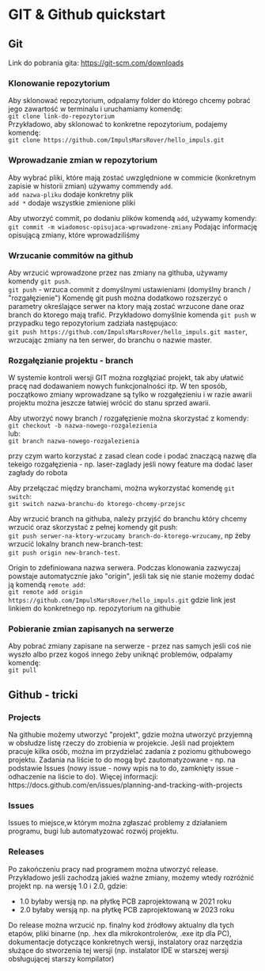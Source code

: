 <h1>GIT & Github quickstart</h1>

<h2>Git</h2>

<p>

  Link do pobrania gita: https://git-scm.com/downloads
</p>

<h3>Klonowanie repozytorium</h3>

<p>
  
  Aby sklonować repozytorium, odpalamy folder do którego chcemy pobrać jego zawartość w terminalu i uruchamiamy komendę:  
  `git clone link-do-repozytorium`  
  Przykładowo, aby sklonować to konkretne repozytorium, podajemy komendę:  
  `git clone https://github.com/ImpulsMarsRover/hello_impuls.git`
</p>


<h3>Wprowadzanie zmian w repozytorium</h3>
<p>

  Aby wybrać pliki, które mają zostać uwzględnione w commicie (konkretnym zapisie w historii zmian) używamy commendy `add`.  
  `add nazwa-pliku` dodaje konkretny plik  
  `add *` dodaje wszystkie zmienione pliki
</p>

<p>

  Aby utworzyć commit, po dodaniu plików komendą `add`, używamy komendy:  
  `git commit -m wiadomosc-opisujaca-wprowadzone-zmiany`
  Podając informację opisującą zmiany, które wprowadziliśmy
</p>

<h3>Wrzucanie commitów na github</h3>
<p>
  
  Aby wrzucić wprowadzone przez nas zmiany na githuba, używamy komendy `git push`.  
  `git push` - wrzuca commit z domyślnymi ustawieniami (domyślny branch / "rozgałęzienie")
  Komendę git push można dodatkowo rozszerzyć o parametry określające serwer na ktory mają zostać wrzucone dane oraz branch do ktorego mają trafić. Przykładowo domyślnie komenda `git push` w przypadku tego repozytorium zadziała następujaco:  
  `git push https://github.com/ImpulsMarsRover/hello_impuls.git master`, wrzucając zmiany na ten serwer, do branchu o nazwie master.
  
</p>

<h3>Rozgałęzianie projektu - branch</h3>
<p>
  W systemie kontroli wersji GIT można rozgłąziać projekt, tak aby ułatwić pracę nad dodawaniem nowych funkcjonalności itp. W ten sposób, początkowo zmiany wprowadzane są tylko w rozgałęzieniu i w razie awarii projektu można jeszcze łatwiej wrócić do stanu sprzed awarii.
</p>
<p>

  Aby utworzyć nowy branch / rozgałęzienie można skorzystać z komendy:  
  `git checkout -b nazwa-nowego-rozgalezienia`  
  lub:  
  `git branch nazwa-nowego-rozgalezienia`
  
  przy czym warto korzystać z zasad clean code i podać znaczącą nazwę dla tekeigo rozgałęzienia - np. laser-zaglady jeśli nowy feature ma dodać laser zagłady do robota
</p>

<p>
  
  Aby przełączać między branchami, można wykorzystać komendę `git switch`:  
  `git switch nazwa-branchu-do ktorego-chcemy-przejsc`
</p>

<p>

  Aby wrzucić branch na githuba, należy przyjść do branchu który chcemy wrzucić oraz skorzystać z pełnej komendy git push:  
  `git push serwer-na-ktory-wrzucamy branch-do-ktorego-wrzucamy`, np żeby wrzucić lokalny branch new-branch-test:  
  `git push origin new-branch-test`.

  Origin to zdefiniowana nazwa serwera. Podczas klonowania zazwyczaj powstaje automatycznie jako "origin", jeśli tak się nie stanie możemy dodać ją komendą `remote add`:  
  `git remote add origin https://github.com/ImpulsMarsRover/hello_impuls.git` gdzie link jest linkiem do konkretnego np. repozytorium na githubie
</p>

<h3>Pobieranie zmian zapisanych na serwerze</h3>

<p>

  Aby pobrać zmiany zapisane na serwerze - przez nas samych jeśli coś nie wyszło albo przez kogoś innego żeby uniknąć problemów, odpalamy komendę:  
  `git pull`
</p>


<h2>Github - tricki</h2>

<h3>Projects</h3>

<p>
  Na githubie możemy utworzyć "projekt", gdzie można utworzyć przyjemną w obsłudze listę rzeczy do zrobienia w projekcie.
  Jeśli nad projektem pracuje kilka osób, można im przydzielać zadania z poziomu githubowego projektu.
  Zadania na liście to do mogą być zautomatyzowane - np. na podstawie Issues (nowy issue - nowy wpis na to do, zamknięty issue - odhaczenie na liście to do).
  Więcej informacji: https://docs.github.com/en/issues/planning-and-tracking-with-projects  
</p>

<h3>Issues</h3>

<p>

  Issues to miejsce,w którym można zgłaszać problemy z działaniem programu, bugi lub automatyzować rozwój projektu.
</p>

<h3>Releases</h3>

<p>

  Po zakończeniu pracy nad programem można utworzyć release.  
  Przykładowo jeśli zachodzą jakieś ważne zmiany, możemy wtedy rozróżnić projekt np. na wersję 1.0 i 2.0, gdzie:

  <ul>
    <li>1.0 byłaby wersją np. na płytkę PCB zaprojektowaną w 2021 roku</li>
    <li>2.0 byłaby wersją np. na płytkę PCB zaprojektowaną w 2023 roku</li>
  </ul>

  Do release można wrzucić np. finalny kod źródłowy aktualny dla tych etapów, pliki binarne (np. .hex dla mikrokontrolerów, .exe itp dla PC), dokumentacje dotyczące konkretnych wersji, instalatory oraz narzędzia służące do stworzenia tej wersji (np. instalator IDE w starszej wersji obsługującej starszy kompilator)
</p>

